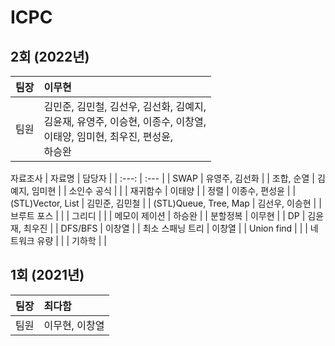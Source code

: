 # ICPC

## 2회 (2022년)
| 팀장 | 이무현 |
| :---: | :--- |
| 팀원 | 김민준, 김민철, 김선우, 김선화, 김예지,</br> 김윤재, 유영주, 이승현, 이종수, 이창열,</br> 이태양, 임미현, 최우진, 편성윤,</br> 하승완|

자료조사
| 자료명 | 담당자 |
| :---: | :--- |
| SWAP | 유영주, 김선화 |
| 조합, 순열 | 김예지, 임미현 |
| 소인수 공식 |  |
| 재귀함수 | 이태양 |
| 정렬 | 이종수, 편성윤 |
| (STL)Vector, List | 김민준, 김민철 |
| (STL)Queue, Tree, Map | 김선우, 이승현 |
| 브루트 포스 |  |
| 그리디 |  |
| 메모이 제이션 | 하승완 |
| 분할정복 | 이무현 |
| DP | 김윤재, 최우진 |
| DFS/BFS | 이창열 |
| 최소 스패닝 트리 | 이창열 |
| Union find |  |
| 네트워크 유량 |  |
| 기하학 |  |

## 1회 (2021년)
| 팀장 | 최다함 |
| :---: | :--- |
| 팀원 | 이무현, 이창열 |
